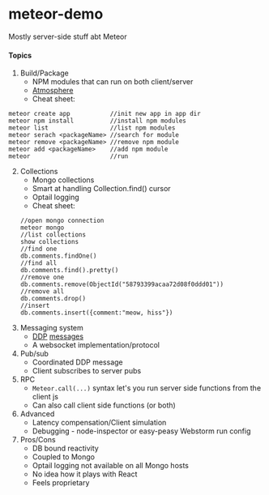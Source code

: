 # meteor-demo

Mostly server-side stuff abt Meteor

#### Topics

1. Build/Package
    * NPM modules that can run on both client/server
    * [Atmosphere](http://atmospherejs.com)
    * Cheat sheet:
```
meteor create app           //init new app in app dir
meteor npm install          //install npm modules
meteor list                 //list npm modules
meteor serach <packageName> //search for module
meteor remove <packageName> //remove npm module
meteor add <packageName>    //add npm module
meteor                      //run
```
2. Collections
    * Mongo collections
    * Smart at handling Collection.find() cursor
    * Optail logging
    * Cheat sheet:
    ```
    //open mongo connection
    meteor mongo
    //list collections
    show collections
    //find one
    db.comments.findOne()
    //find all
    db.comments.find().pretty()
    //remove one
    db.comments.remove(ObjectId("58793399acaa72d08f0ddd01"))
    //remove all
    db.comments.drop()
    //insert
    db.comments.insert({comment:"meow, hiss"})
    ```
3. Messaging system
    * [DDP](http://40.media.tumblr.com/9cb10b17567aa31bc7b5938442df36df/tumblr_nk92vw12oA1sg99p0o1_1280.png) [messages](https://meteorhacks.com/introduction-to-ddp/)
    * A websocket implementation/protocol
4. Pub/sub
    * Coordinated DDP message
    * Client subscribes to server pubs
5. RPC
    * ```Meteor.call(...)``` syntax let's you run server side functions from the client js
    * Can also call client side functions (or both)
6. Advanced
    * Latency compensation/Client simulation
    * Debugging - node-inspector or easy-peasy Webstorm run config
7. Pros/Cons
    * DB bound reactivity
    * Coupled to Mongo
    * Optail logging not available on all Mongo hosts
    * No idea how it plays with React
    * Feels proprietary


